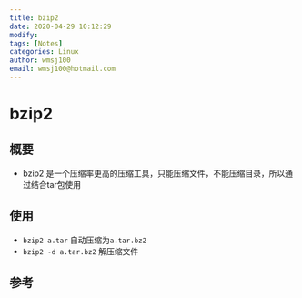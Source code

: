 ```yaml
---
title: bzip2
date: 2020-04-29 10:12:29
modify: 
tags: [Notes]
categories: Linux
author: wmsj100
email: wmsj100@hotmail.com
---
```


# bzip2

## 概要

- bzip2 是一个压缩率更高的压缩工具，只能压缩文件，不能压缩目录，所以通过结合tar包使用

## 使用

- `bzip2 a.tar` 自动压缩为`a.tar.bz2`
- `bzip2 -d a.tar.bz2` 解压缩文件

## 参考

